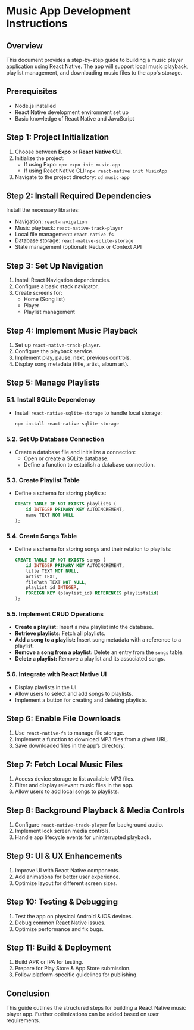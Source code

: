 # Music App Development Instructions

## Overview
This document provides a step-by-step guide to building a music player application using React Native. The app will support local music playback, playlist management, and downloading music files to the app's storage.

## Prerequisites
- Node.js installed
- React Native development environment set up
- Basic knowledge of React Native and JavaScript

## Step 1: Project Initialization
1. Choose between **Expo** or **React Native CLI**.
2. Initialize the project:
   - If using Expo: `npx expo init music-app`
   - If using React Native CLI: `npx react-native init MusicApp`
3. Navigate to the project directory: `cd music-app`

## Step 2: Install Required Dependencies
Install the necessary libraries:
- Navigation: `react-navigation`
- Music playback: `react-native-track-player`
- Local file management: `react-native-fs`
- Database storage: `react-native-sqlite-storage`
- State management (optional): Redux or Context API

## Step 3: Set Up Navigation
1. Install React Navigation dependencies.
2. Configure a basic stack navigator.
3. Create screens for:
   - Home (Song list)
   - Player
   - Playlist management

## Step 4: Implement Music Playback
1. Set up `react-native-track-player`.
2. Configure the playback service.
3. Implement play, pause, next, previous controls.
4. Display song metadata (title, artist, album art).

## Step 5: Manage Playlists
### 5.1. Install SQLite Dependency
- Install `react-native-sqlite-storage` to handle local storage:  
  ```bash
  npm install react-native-sqlite-storage
  ```

### 5.2. Set Up Database Connection
- Create a database file and initialize a connection:
  - Open or create a SQLite database.
  - Define a function to establish a database connection.

### 5.3. Create Playlist Table
- Define a schema for storing playlists:
  ```sql
  CREATE TABLE IF NOT EXISTS playlists (
      id INTEGER PRIMARY KEY AUTOINCREMENT,
      name TEXT NOT NULL
  );
  ```

### 5.4. Create Songs Table
- Define a schema for storing songs and their relation to playlists:
  ```sql
  CREATE TABLE IF NOT EXISTS songs (
      id INTEGER PRIMARY KEY AUTOINCREMENT,
      title TEXT NOT NULL,
      artist TEXT,
      filePath TEXT NOT NULL,
      playlist_id INTEGER,
      FOREIGN KEY (playlist_id) REFERENCES playlists(id)
  );
  ```

### 5.5. Implement CRUD Operations
- **Create a playlist:** Insert a new playlist into the database.
- **Retrieve playlists:** Fetch all playlists.
- **Add a song to a playlist:** Insert song metadata with a reference to a playlist.
- **Remove a song from a playlist:** Delete an entry from the `songs` table.
- **Delete a playlist:** Remove a playlist and its associated songs.

### 5.6. Integrate with React Native UI
- Display playlists in the UI.
- Allow users to select and add songs to playlists.
- Implement a button for creating and deleting playlists.

## Step 6: Enable File Downloads
1. Use `react-native-fs` to manage file storage.
2. Implement a function to download MP3 files from a given URL.
3. Save downloaded files in the app’s directory.

## Step 7: Fetch Local Music Files
1. Access device storage to list available MP3 files.
2. Filter and display relevant music files in the app.
3. Allow users to add local songs to playlists.

## Step 8: Background Playback & Media Controls
1. Configure `react-native-track-player` for background audio.
2. Implement lock screen media controls.
3. Handle app lifecycle events for uninterrupted playback.

## Step 9: UI & UX Enhancements
1. Improve UI with React Native components.
2. Add animations for better user experience.
3. Optimize layout for different screen sizes.

## Step 10: Testing & Debugging
1. Test the app on physical Android & iOS devices.
2. Debug common React Native issues.
3. Optimize performance and fix bugs.

## Step 11: Build & Deployment
1. Build APK or IPA for testing.
2. Prepare for Play Store & App Store submission.
3. Follow platform-specific guidelines for publishing.

## Conclusion
This guide outlines the structured steps for building a React Native music player app. Further optimizations can be added based on user requirements.

